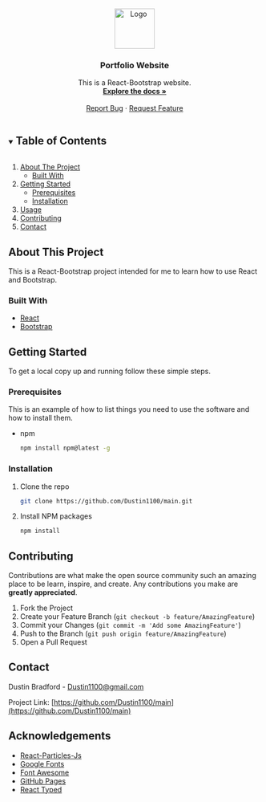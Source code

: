 <br />
<p align="center">
  <a href="https://github.com/Dustin1100/main">
    <img src="images/logo.png" alt="Logo" width="80" height="80">
  </a>

  <h3 align="center">Portfolio Website</h3>

  <p align="center">
    This is a React-Bootstrap website.
    <br />
    <a href="https://github.com/Dustin1100/main"><strong>Explore the docs »</strong></a>
    <br />
    <br />
    <a href="https://github.com/Dustin1100/main/issues">Report Bug</a>
    ·
    <a href="https://github.com/Dustin1100/main/issues">Request Feature</a>
  </p>
</p>



<!-- TABLE OF CONTENTS -->
<details open="open">
  <summary><h2 style="display: inline-block">Table of Contents</h2></summary>
  <ol>
    <li>
      <a href="#about-the-project">About The Project</a>
      <ul>
        <li><a href="#built-with">Built With</a></li>
      </ul>
    </li>
    <li>
      <a href="#getting-started">Getting Started</a>
      <ul>
        <li><a href="#prerequisites">Prerequisites</a></li>
        <li><a href="#installation">Installation</a></li>
      </ul>
    </li>
    <li><a href="#usage">Usage</a></li>
    <li><a href="#contributing">Contributing</a></li>
    <li><a href="#contact">Contact</a></li>
  </ol>
</details>



<!-- ABOUT THE PROJECT -->
## About This Project

This is a React-Bootstrap project intended for me to learn how to use React and Bootstrap.



### Built With

* [React]()
* [Bootstrap]()



<!-- GETTING STARTED -->
## Getting Started

To get a local copy up and running follow these simple steps.

### Prerequisites

This is an example of how to list things you need to use the software and how to install them.
* npm
  ```sh
  npm install npm@latest -g
  ```

### Installation

1. Clone the repo
   ```sh
   git clone https://github.com/Dustin1100/main.git
   ```
2. Install NPM packages
   ```sh
   npm install
   ```


<!-- CONTRIBUTING -->
## Contributing

Contributions are what make the open source community such an amazing place to be learn, inspire, and create. Any contributions you make are **greatly appreciated**.

1. Fork the Project
2. Create your Feature Branch (`git checkout -b feature/AmazingFeature`)
3. Commit your Changes (`git commit -m 'Add some AmazingFeature'`)
4. Push to the Branch (`git push origin feature/AmazingFeature`)
5. Open a Pull Request



<!-- CONTACT -->
## Contact

Dustin Bradford - Dustin1100@gmail.com

Project Link: [https://github.com/Dustin1100/main](https://github.com/Dustin1100/main)


<!-- ACKNOWLEDGEMENTS -->
## Acknowledgements
* [React-Particles-Js](https://www.npmjs.com/package/react-particles-js)
* [Google Fonts](https://fonts.google.com/)
* [Font Awesome](https://fontawesome.com/)
* [GitHub Pages](https://pages.github.com)
* [React Typed](https://pages.github.com)




<!-- MARKDOWN LINKS & IMAGES -->
<!-- https://www.markdownguide.org/basic-syntax/#reference-style-links -->
[contributors-shield]: https://img.shields.io/github/contributors/Dustin1100/repo.svg?style=for-the-badge
[contributors-url]: https://github.com/Dustin1100/repo/graphs/contributors
[forks-shield]: https://img.shields.io/github/forks/Dustin1100/repo.svg?style=for-the-badge
[forks-url]: https://github.com/Dustin1100/repo/network/members
[stars-shield]: https://img.shields.io/github/stars/Dustin1100/repo.svg?style=for-the-badge
[stars-url]: https://github.com/Dustin1100/repo/stargazers
[issues-shield]: https://img.shields.io/github/issues/Dustin1100/repo.svg?style=for-the-badge
[issues-url]: https://github.com/Dustin1100/repo/issues
[license-shield]: https://img.shields.io/github/license/Dustin1100/repo.svg?style=for-the-badge
[license-url]: https://github.com/Dustin1100/repo/blob/master/LICENSE.txt
[linkedin-shield]: https://img.shields.io/badge/-LinkedIn-black.svg?style=for-the-badge&logo=linkedin&colorB=555
[linkedin-url]: https://linkedin.com/in/Dustin1100
